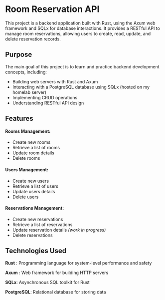 # Room Reservation API

This project is a backend application built with Rust, using the Axum web framework and SQLx for database interactions. 
It provides a RESTful API to manage room reservations, allowing users to create, read, update, and delete reservation records.​

## Purpose
The main goal of this project is to learn and practice backend development concepts, including:​
- Building web servers with Rust and Axum
- Interacting with a PostgreSQL database using SQLx (hosted on my homelab server)
- Implementing CRUD operations
- Understanding RESTful API design​

## Features
#### Rooms Management:
- Create new rooms
- Retrieve a list of rooms
- Update room details  
- Delete rooms​

#### Users Management:
- Create new users
- Retrieve a list of users
- Update users details  
- Delete users

#### Reservations Management:
- Create new reservations
- Retrieve a list of reservations
- Update reservation details  *(work in progress)* 
- Delete reservations​
  
## Technologies Used
**Rust** : Programming language for system-level performance and safety

**Axum** : Web framework for building HTTP servers

**SQLx**: Asynchronous SQL toolkit for Rust

**PostgreSQL**: Relational database for storing data​


